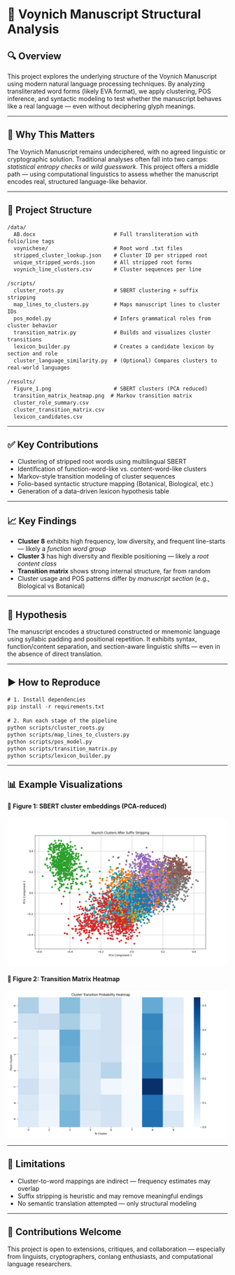 📜 Voynich Manuscript Structural Analysis
=========================================

🔍 Overview
-----------

This project explores the underlying structure of the Voynich Manuscript using modern natural language processing techniques. By analyzing transliterated word forms (likely EVA format), we apply clustering, POS inference, and syntactic modeling to test whether the manuscript behaves like a real language — even without deciphering glyph meanings.

* * *

🧠 Why This Matters
-------------------

The Voynich Manuscript remains undeciphered, with no agreed linguistic or cryptographic solution. Traditional analyses often fall into two camps: _statistical entropy checks_ or _wild guesswork_. This project offers a middle path — using computational linguistics to assess whether the manuscript encodes real, structured language-like behavior.

* * *

📁 Project Structure
--------------------

    /data/
      AB.docx                         # Full transliteration with folio/line tags
      voynichese/                     # Root word .txt files
      stripped_cluster_lookup.json    # Cluster ID per stripped root
      unique_stripped_words.json      # All stripped root forms
      voynich_line_clusters.csv       # Cluster sequences per line
    
    /scripts/
      cluster_roots.py                # SBERT clustering + suffix stripping
      map_lines_to_clusters.py        # Maps manuscript lines to cluster IDs
      pos_model.py                    # Infers grammatical roles from cluster behavior
      transition_matrix.py            # Builds and visualizes cluster transitions
      lexicon_builder.py              # Creates a candidate lexicon by section and role
      cluster_language_similarity.py  # (Optional) Compares clusters to real-world languages
    
    /results/
      Figure_1.png                    # SBERT clusters (PCA reduced)
      transition_matrix_heatmap.png  # Markov transition matrix
      cluster_role_summary.csv
      cluster_transition_matrix.csv
      lexicon_candidates.csv
    

* * *

✅ Key Contributions
-------------------

*   Clustering of stripped root words using multilingual SBERT
*   Identification of function-word-like vs. content-word-like clusters
*   Markov-style transition modeling of cluster sequences
*   Folio-based syntactic structure mapping (Botanical, Biological, etc.)
*   Generation of a data-driven lexicon hypothesis table

* * *

📈 Key Findings
---------------

*   **Cluster 8** exhibits high frequency, low diversity, and frequent line-starts — likely a _function word group_
*   **Cluster 3** has high diversity and flexible positioning — likely a _root content class_
*   **Transition matrix** shows strong internal structure, far from random
*   Cluster usage and POS patterns differ by _manuscript section_ (e.g., Biological vs Botanical)

* * *

🧬 Hypothesis
-------------

The manuscript encodes a structured constructed or mnemonic language using syllabic padding and positional repetition. It exhibits syntax, function/content separation, and section-aware linguistic shifts — even in the absence of direct translation.

* * *

▶️ How to Reproduce
-------------------

    # 1. Install dependencies
    pip install -r requirements.txt
    
    # 2. Run each stage of the pipeline
    python scripts/cluster_roots.py
    python scripts/map_lines_to_clusters.py
    python scripts/pos_model.py
    python scripts/transition_matrix.py
    python scripts/lexicon_builder.py
    

* * *

📊 Example Visualizations
-------------------------

#### 📌 Figure 1: SBERT cluster embeddings (PCA-reduced)

![Cluster visualization](./results/Figure_1.png)

#### 📌 Figure 2: Transition Matrix Heatmap

![Transition matrix heatmap](./results/transition_matrix_heatmap.png)

* * *

📌 Limitations
--------------

*   Cluster-to-word mappings are indirect — frequency estimates may overlap
*   Suffix stripping is heuristic and may remove meaningful endings
*   No semantic translation attempted — only structural modeling

* * *

🤝 Contributions Welcome
------------------------

This project is open to extensions, critiques, and collaboration — especially from linguists, cryptographers, conlang enthusiasts, and computational language researchers.